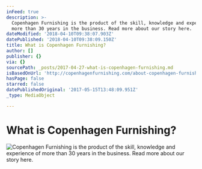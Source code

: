 ```yaml
---
inFeed: true
description: >-
  Copenhagen Furnishing is the product of the skill, knowledge and experience of
  more than 30 years in the business. Read more about our story here.
dateModified: '2018-04-10T09:38:07.903Z'
datePublished: '2018-04-10T09:38:09.150Z'
title: What is Copenhagen Furnishing?
author: []
publisher: {}
via: {}
sourcePath: _posts/2017-04-27-what-is-copenhagen-furnishing.md
isBasedOnUrl: 'http://copenhagenfurnishing.com/about-copenhagen-furnishing/'
hasPage: false
starred: false
datePublishedOriginal: '2017-05-15T13:48:09.951Z'
_type: MediaObject

---
```

# What is Copenhagen Furnishing?
![Copenhagen Furnishing is the product of the skill, knowledge and experience of more than 30 years in the business. Read more about our story here.](https://the-grid-user-content.s3-us-west-2.amazonaws.com/06db6843-e57d-43b7-94d3-0f70c96ef42f.jpg)